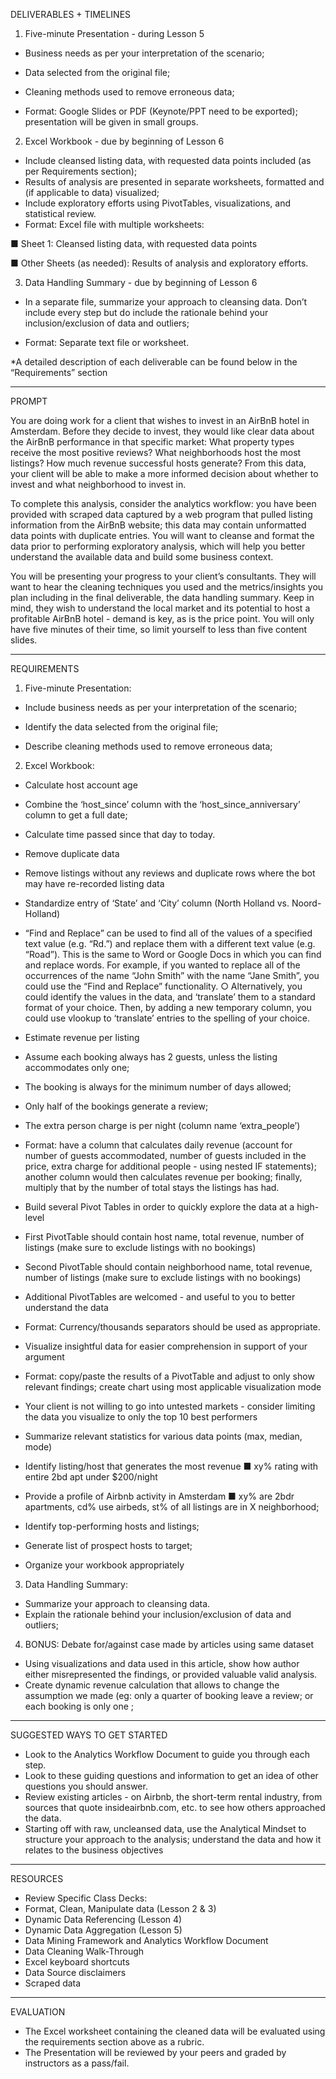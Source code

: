 DELIVERABLES + TIMELINES

1.	Five-minute Presentation - during Lesson 5
  *	Business needs as per your interpretation of the scenario;

  *	Data selected from the original file;

  *	Cleaning methods used to remove erroneous data; 
  *	Format: Google Slides or PDF (Keynote/PPT need to be exported); presentation will be given in small groups. 

2.	Excel Workbook - due by beginning of Lesson 6
*	Include cleansed listing data, with requested data points included (as per Requirements section);
*	Results of analysis are presented in separate worksheets, formatted and (if applicable to data) visualized;
*	Include exploratory efforts using PivotTables, visualizations, and statistical review.
*	Format: Excel file with multiple worksheets:

■	Sheet 1: Cleansed listing data, with requested data points 

■	Other Sheets (as needed): Results of analysis and exploratory efforts. 

3.	Data Handling Summary - due by beginning of Lesson 6
*	In a separate file, summarize your approach to cleansing data.  Don’t include every step but do include the rationale behind your inclusion/exclusion of data and outliers; 

*	Format:  Separate text file or worksheet. 

*A detailed description of each deliverable can be found below in the “Requirements” section
____________________________________________________________________________
PROMPT

You are doing work for a client that wishes to invest in an AirBnB hotel in Amsterdam. Before they decide to invest, they would like clear data about the AirBnB performance in that specific market: What property types receive the most positive reviews? What neighborhoods host the most listings? How much revenue successful hosts generate? From this data, your client will be able to make a more informed decision about whether to invest and what neighborhood to invest in. 

To complete this analysis, consider the analytics workflow: you have been provided with scraped data captured by a web program that pulled listing information from the AirBnB website; this data may contain unformatted data points with duplicate entries. You will want to cleanse and format the data prior to performing exploratory analysis, which will help you better understand the available data and build some business context. 

You will be presenting your progress to your client’s consultants. They will want to hear the cleaning techniques you used and the metrics/insights you plan including in the final deliverable, the data handling summary. Keep in mind, they wish to understand the local market and its potential to host a profitable AirBnB hotel - demand is key, as is the price point.  You will only have five minutes of their time, so limit yourself to less than five content slides.
___________________________________________________________________________________
REQUIREMENTS 

1. Five-minute Presentation:

*	Include business needs as per your interpretation of the scenario;

*	Identify the data selected from the original file;

*	Describe cleaning methods used to remove erroneous data; 

2. Excel Workbook:

*	Calculate host account age
*	Combine the ‘host_since’ column with the ‘host_since_anniversary’ column to get a full date;
*	Calculate time passed since that day to today.

*	Remove duplicate data
*	Remove listings without any reviews and duplicate rows where the bot may have re-recorded listing data

*	Standardize entry of ‘State’ and ‘City’ column (North Holland vs. Noord-Holland)
*	“Find and Replace” can be used to find all of the values of a specified text value (e.g. “Rd.”) and replace them with a different text value (e.g. “Road”).  This is the same to Word or Google Docs in which you can find and replace words.  For example, if you wanted to replace all of the occurrences of the name “John Smith” with the name “Jane Smith”, you could use the “Find and Replace” functionality. 
○	Alternatively, you could identify the values in the data, and ‘translate’ them to a standard format of your choice. Then, by adding a new temporary column, you could use vlookup to ‘translate’ entries to the spelling of your choice.

*	Estimate revenue per listing
*	Assume each booking always has 2 guests, unless the listing accommodates only one;
*	The booking is always for the minimum number of days allowed;
*	Only half of the bookings generate a review;
*	The extra person charge is per night (column name ‘extra_people’)
*	Format: have a column that calculates daily revenue (account for number of guests accommodated, number of guests included in the price, extra charge for additional people - using nested IF statements); another column would then calculates revenue per booking; finally, multiply that by the number of total stays the listings has had.

*	Build several Pivot Tables in order to quickly explore the data at a high-level 
*	First PivotTable should contain host name, total revenue, number of listings (make sure to exclude listings with no bookings)
*	Second PivotTable should contain neighborhood name, total revenue, number of listings (make sure to exclude listings with no bookings)
*	Additional PivotTables are welcomed - and useful to you to better understand the data
*	Format: Currency/thousands separators should be used as appropriate. 

*	Visualize insightful data for easier comprehension in support of your argument
*	Format: copy/paste the results of a PivotTable and adjust to only show relevant findings; create chart using most applicable visualization mode
*	Your client is not willing to go into untested markets - consider limiting the data you visualize to only the top 10 best performers

*	Summarize relevant statistics for various data points (max, median, mode)
*	Identify listing/host that generates the most revenue 
■	xy% rating with entire 2bd apt under $200/night
*	Provide a profile of Airbnb activity in Amsterdam
■	xy% are 2bdr apartments, cd% use airbeds, st% of all listings are in X neighborhood; 
*	Identify top-performing hosts and listings;
*	Generate list of prospect hosts to target;

*	Organize your workbook appropriately

3. Data Handling Summary:

*	Summarize your approach to cleansing data.  
*	Explain the rationale behind your inclusion/exclusion of data and outliers;

4. BONUS: Debate for/against case made by articles using same dataset 

*	Using visualizations and data used in this article, show how author either misrepresented the findings, or provided valuable valid analysis. 
*	Create dynamic revenue calculation that allows to change the assumption we made (eg: only a quarter of booking leave a review; or each booking is only one ;


___________________________________________________________________________________
SUGGESTED WAYS TO GET STARTED

*	Look to the Analytics Workflow Document to guide you through each step. 
*	Look to these guiding questions and information to get an idea of other questions you should answer. 
*	Review existing articles - on Airbnb, the short-term rental industry, from sources that quote insideairbnb.com, etc. to see how others approached the data.
*	Starting off with raw, uncleansed data, use the Analytical Mindset to structure your approach to the analysis; understand the data and how it relates to the business objectives

___________________________________________________________________________________
RESOURCES 

*	Review Specific Class Decks:
*	Format, Clean, Manipulate data (Lesson 2 & 3)
*	Dynamic Data Referencing (Lesson 4)
*	Dynamic Data Aggregation (Lesson  5)
*	Data Mining Framework  and Analytics Workflow Document
*	Data Cleaning Walk-Through
*	Excel keyboard shortcuts
*	Data Source disclaimers
*	Scraped data


___________________________________________________________________________________
EVALUATION
*	The Excel worksheet containing the cleaned data will be evaluated using the requirements section above as a rubric. 
*	The Presentation will be reviewed by your peers and graded by instructors as a pass/fail. 

















